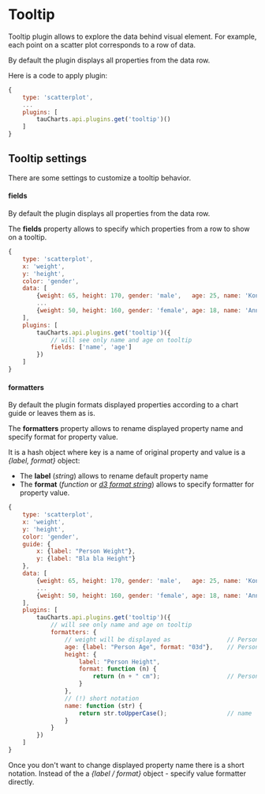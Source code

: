 # Tooltip

Tooltip plugin allows to explore the data behind visual element. For example, each point on a scatter plot corresponds to a row of data.

By default the plugin displays all properties from the data row.

Here is a code to apply plugin:

```javascript
{
    type: 'scatterplot',
    ...
    plugins: [
        tauCharts.api.plugins.get('tooltip')()
    ]
}
```

## Tooltip settings

There are some settings to customize a tooltip behavior.

#### fields

By default the plugin displays all properties from the data row.

The **fields** property allows to specify which properties from a row to show on a tooltip.

```javascript
{
    type: 'scatterplot',
    x: 'weight',
    y: 'height',
    color: 'gender',
    data: [
        {weight: 65, height: 170, gender: 'male',   age: 25, name: 'Konstantin'},
        ...
        {weight: 50, height: 160, gender: 'female', age: 18, name: 'Ann'}
    ],
    plugins: [
        tauCharts.api.plugins.get('tooltip')({
            // will see only name and age on tooltip
            fields: ['name', 'age']
        })
    ]
}
```

#### formatters

By default the plugin formats displayed properties according to a chart guide or leaves them as is.

The **formatters** property allows to rename displayed property name and specify format for property value.

It is a hash object where key is a name of original property and value is a *{label, format}* object:

* The **label** (*string*) allows to rename default property name
* The **format** (*function* or [*d3 format string*](https://github.com/mbostock/d3/wiki/Formatting)) allows to specify formatter for property value.

```javascript
{
    type: 'scatterplot',
    x: 'weight',
    y: 'height',
    color: 'gender',
    guide: {
        x: {label: "Person Weight"},
        y: {label: "Bla bla Height"}
    },
    data: [
        {weight: 65, height: 170, gender: 'male',   age: 25, name: 'Konstantin'},
        ...
        {weight: 50, height: 160, gender: 'female', age: 18, name: 'Ann'}
    ],
    plugins: [
        tauCharts.api.plugins.get('tooltip')({
            // will see only name and age on tooltip
            formatters: {
                // weight will be displayed as                // Person Weight: 50
                age: {label: "Person Age", format: "03d"},    // Person Age   : 018
                height: {
                    label: "Person Height",
                    format: function (n) {
                        return (n + " cm");                   // Person Height: 160 cm
                    }
                },
                // (!) short notation
                name: function (str) {
                    return str.toUpperCase();                 // name         : ANN
                }
            }
        })
    ]
}
```

Once you don't want to change displayed property name there is a short notation. Instead of the a *{label / format}* object - specify value formatter directly.